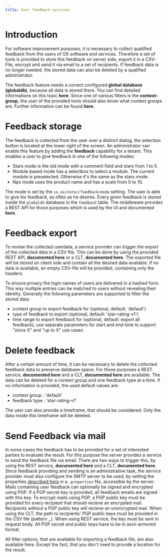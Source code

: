 ```yaml
---
title: User feedback services
---
```


# Introduction

For software improvement purposes, it is necessary to collect qualified feedback from the users of OX software and services. Therefore a set of tools is provided to store this feedback on server side, export it in a CSV-File, encrypt and send it via email to a set of recipients. If feedback data is no longer needed, the stored data can also be deleted by a qualified administrator.

The feedback feature needs a correct configured **global database (globaldb)**, because all data is stored there. You can find detailed informations on this topic **here**. Since one of various filters is the **context-group**, the user of the provided tools should also know what context groups are. Further information can be found **here**.

# Feedback storage
The feedback is collected from the user over a distinct dialog, the selection button is located at the lower right of the screen. An administrator can enable this feature by adding the **feedback** capability for a tenant. This enables a user to give feedback in one of the following modes:

* Stars mode is the old mode with a comment field and stars from 1 to 5.
* Module based mode has a selectbox to select a module. The current module is preselected. Otherwise it's the same as the stars mode.
* Nps mode uses the product name and has a scale from 0 to 10.

The mode is set by the <code>io.ox/core//feedback/mode</code> setting. The user is able to give his feedback, as often as he desires. Every given feedback is stored inside the <code>globaldb</code> database in the <code>feedback</code> table. The middleware provides a REST API for those purposes which is used by the UI and documented **here**.


# Feedback export
To review the collected userdata, a service provider can trigger the export of the collected data in a CSV file. This can be done by using the provided REST API, **documented here** or a CLT, **documented here**. The exported file will be stored on client side and contain all the desired data available. If no data is available, an empty CSV-file will be provided, containing only the headers.

To ensure privacy the login names of users are delivered in a hashed form. This way multiple entries can be matched to users without revealing their identity. Generally the following parameters are supported to filter the stored data:

* context group to export feedback for (optional, default: 'default')
* type of feedback to export (optional, default: 'star-rating-v1')
* time range to export feedback for (optional, default: export all feedback); use separate parameters for start and end time to support "since X" and "up to X" use cases

# Delete feedback
After a certain amount of time, it can be necessary to delete the collected feedback data to preserve database space. For those purposes a REST service, **documented here** and a CLT, **documented here** are available. The data can be deleted for a context group and one feedback type at a time. If no information is provided, the used default values are:

* context group : 'default'
* feedback type : 'star-rating-v1'

The user can also provide a timeframe, that should be considered. Only the data inside this timeframe will be deleted.

# Send Feedback via mail
In some cases the feedback has to be provided for a set of interested parties to evaluate the result. For this purpose the server provides a service to send the feedback file via email. There are two ways to trigger this, by using the REST service, **documented here** and a CLT, **documented here**. Since feedback providing and sending is an administrative task, the service provider must also configure the SMTP server to be used, by setting the properties [described here](https://documentation.open-xchange.com/latest/middleware/configuration/properties.html#userfeedback) in a <code>.properties</code> file, accessible by the server.
Mails containing user feedback can optionally be signed and encrypted using PGP. If a PGP secret key is provided, all feedback emails are signed with this key. To encrypt mails using PGP, a PGP public key must be provided for every recipient that should recieve an encrypted mail. Recipients without a PGP public key will recieve an unencrypted mail. When using the CLT, the path to recipients' PGP public keys must be provided in the CSV file (pattern <mail address>,<display name>,<path to public key>). When using REST service, the key must be sent in request body. All PGP secret and public keys have to be in ascii-armored format.

All filter options, that are available for exporting a feedback file, are also available here. Except the fact, that you don't need to provide a location for the result.